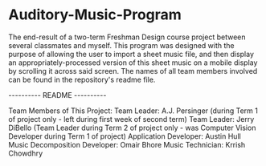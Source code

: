 # Auditory-Music-Program
The end-result of a two-term Freshman Design course project between several classmates and myself. This program was designed with the purpose of allowing the user to import a sheet music file, and then display an appropriately-processed version of this sheet music on a mobile display by scrolling it across said screen. The names of all team members involved can be found in the repository's readme file.

---------- README ----------

Team Members of This Project:
Team Leader: A.J. Persinger (during Term 1 of project only - left during first week of second term)
Team Leader: Jerry DiBello (Team Leader during Term 2 of project only - was Computer Vision Developer during Term 1 of project)
Application Developer: Austin Hull
Music Decomposition Developer: Omair Bhore
Music Technician: Krrish Chowdhry


